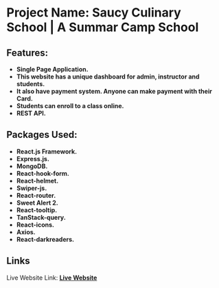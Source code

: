 # Project Name: Saucy Culinary School | A Summar Camp School

## Features:

* **Single Page Application.**  
* **This website has a unique dashboard for admin, instructor and students.**
* **It also have payment system. Anyone can make payment with their Card.**  
* **Students can enroll to a class online.**  
* **REST API.**

## Packages Used:

* **React.js Framework.**  
* **Express.js.**
* **MongoDB.**  
* **React-hook-form.**  
* **React-helmet.**
* **Swiper-js.**
* **React-router.**
* **Sweet Alert 2.**
* **React-tooltip.**
* **TanStack-query.**
* **React-icons.**
* **Axios.**
* **React-darkreaders.**


## Links

Live Website Link:  **[Live Website](https://saucy-culinary-school.web.app/)**
